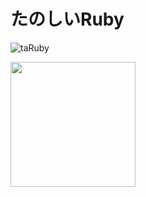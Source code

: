 # たのしいRuby
![taRuby](https://user-images.githubusercontent.com/40953175/96223573-1fb91b00-0fc9-11eb-8123-618070f86c44.jpg)

<img src="https://user-images.githubusercontent.com/40953175/96223573-1fb91b00-0fc9-11eb-8123-618070f86c44.jpg" width="200px">
